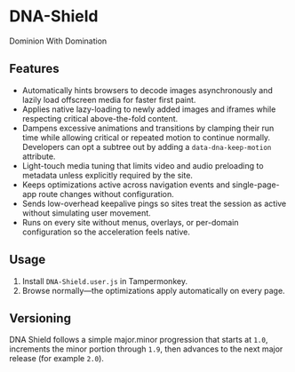 # DNA-Shield

Dominion With Domination

## Features

- Automatically hints browsers to decode images asynchronously and lazily load offscreen media for faster first paint.
- Applies native lazy-loading to newly added images and iframes while respecting critical above-the-fold content.
- Dampens excessive animations and transitions by clamping their run time while allowing critical or repeated motion to continue normally. Developers can opt a subtree out by adding a `data-dna-keep-motion` attribute.
- Light-touch media tuning that limits video and audio preloading to metadata unless explicitly required by the site.
- Keeps optimizations active across navigation events and single-page-app route changes without configuration.
- Sends low-overhead keepalive pings so sites treat the session as active without simulating user movement.
- Runs on every site without menus, overlays, or per-domain configuration so the acceleration feels native.

## Usage

1. Install `DNA-Shield.user.js` in Tampermonkey.
2. Browse normally—the optimizations apply automatically on every page.

## Versioning

DNA Shield follows a simple major.minor progression that starts at `1.0`, increments the minor portion through `1.9`, then advances to the next major release (for example `2.0`).
